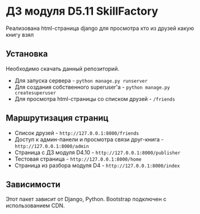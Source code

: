 # ДЗ модуля D5.11 SkillFactory

Реализована html-страница django для просмотра кто из друзей какую книгу взял

## Установка

Необходимо скачать данный репозиторий. 
* Для запуска сервера -  `python manage.py runserver`
* Для создания собственного superuser'a - `python manage.py createsuperuser`
* Для просмотра html-страницы со списком друзей - `/friends`

## Маршрутизация страниц
* Список друзей - `http://127.0.0.1:8000/friends`
* Доступ к админ-панели и просмотра связи друг-книга - `http://127.0.0.1:8000/admin`
* Страница с ДЗ модуля D4.10 - `http://127.0.0.1:8000/publisher`
* Тестовая страница - `http://127.0.0.1:8000/home`
* Страница из разбора модуля D4 - `http://127.0.0.1:8000/index`

## Зависимости

Этот пакет зависит от Django, Python. Bootstrap подключен с использованием CDN.
